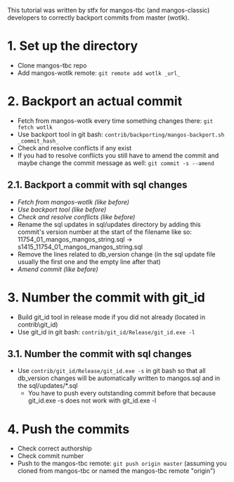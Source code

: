 This tutorial was written by stfx for mangos-tbc (and mangos-classic) developers to correctly backport commits from master (wotlk).

# 1. Set up the directory
  * Clone mangos-tbc repo
  * Add mangos-wotlk remote: `git remote add wotlk _url_`

# 2. Backport an actual commit
  * Fetch from mangos-wotlk every time something changes there: `git fetch wotlk`
  * Use backport tool in git bash: `contrib/backporting/mangos-backport.sh _commit_hash_`
  * Check and resolve conflicts if any exist
  * If you had to resolve conflicts you still have to amend the commit and maybe change the commit message as well: `git commit -s --amend`

## 2.1. Backport a commit with sql changes
  * _Fetch from mangos-wotlk (like before)_
  * _Use backport tool (like before)_
  * _Check and resolve conflicts (like before)_
  * Rename the sql updates in sql/updates directory by adding this commit's version number at the start of the filename like so: 11754_01_mangos_mangos_string.sql -> s1415_11754_01_mangos_mangos_string.sql
  * Remove the lines related to db_version change (in the sql update file usually the first one and the empty line after that)
  * _Amend commit (like before)_

# 3. Number the commit with git_id
  * Build git_id tool in release mode if you did not already (located in contrib\git_id)
  * Use git_id in git bash: `contrib/git_id/Release/git_id.exe -l`

## 3.1. Number the commit with sql changes
  * Use `contrib/git_id/Release/git_id.exe -s` in git bash so that all db_version changes will be automatically written to mangos.sql and in the sql/updates/*.sql
    * You have to push every outstanding commit before that because git_id.exe -s does not work with git_id.exe -l

# 4. Push the commits
  * Check correct authorship
  * Check commit number
  * Push to the mangos-tbc remote: `git push origin master` (assuming you cloned from mangos-tbc or named the mangos-tbc remote "origin")